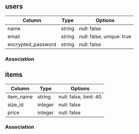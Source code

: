 ## users

| Column                | Type   | Options                   |
| --------------------- | ------ | ------------------------- |
| name                  | string | null: false               |
| email                 | string | null: false, unique: true |
| encrypted_password    | string | null: false               |

### Association


## items

| Column      | Type       | Options                |
| ------------| ---------- | ---------------------- |
| item_name   | string     | null: false, limit: 40 |
| size_id     | integer    | null: false            |
| price       | integer    | null: false            |


### Association